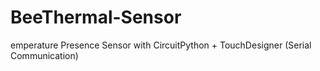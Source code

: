 # BeeThermal-Sensor
emperature Presence Sensor with CircuitPython + TouchDesigner (Serial Communication)
